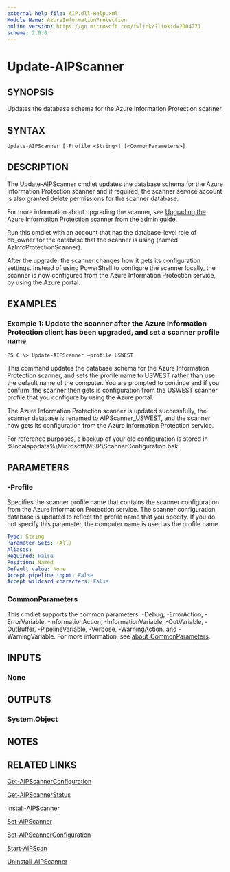 ```yaml
---
external help file: AIP.dll-Help.xml
Module Name: AzureInformationProtection
online version: https://go.microsoft.com/fwlink/?linkid=2004271
schema: 2.0.0
---
```


# Update-AIPScanner

## SYNOPSIS
Updates the database schema for the Azure Information Protection scanner.

## SYNTAX

```
Update-AIPScanner [-Profile <String>] [<CommonParameters>]
```

## DESCRIPTION
The Update-AIPScanner cmdlet updates the database schema for the Azure Information Protection scanner and if required, the scanner service account is also granted delete permissions for the scanner database.

For more information about upgrading the scanner, see [Upgrading the Azure Information Protection scanner](https://docs.microsoft.com/azure/information-protection/rms-client/client-admin-guide#upgrading-the-azure-information-protection-scanner) from the admin guide.

Run this cmdlet with an account that has the database-level role of db_owner for the database that the scanner is using (named AzInfoProtectionScanner).

After the upgrade, the scanner changes how it gets its configuration settings. Instead of using PowerShell to configure the scanner locally, the scanner is now configured from the Azure Information Protection service, by using the Azure portal.

## EXAMPLES

### Example 1: Update the scanner after the Azure Information Protection client has been upgraded, and set a scanner profile name
```
PS C:\> Update-AIPScanner –profile USWEST
```

This command updates the database schema for the Azure Information Protection scanner, and sets the profile name to USWEST rather than use the default name of the computer. You are prompted to continue and if you confirm, the scanner then gets is configuration from the USWEST scanner profile that you configure by using the Azure portal.

The Azure Information Protection scanner is updated successfully, the scanner database is renamed to AIPScanner_USWEST, and the scanner now gets its configuration from the Azure Information Protection service. 

For reference purposes, a backup of your old configuration is stored in %localappdata%\Microsoft\MSIP\ScannerConfiguration.bak. 


## PARAMETERS

### -Profile 
Specifies the scanner profile name that contains the scanner configuration from the Azure Information Protection service. The scanner configuration database is updated to reflect the profile name that you specify. If you do not specify this parameter, the computer name is used as the profile name. 

```yaml 
Type: String 
Parameter Sets: (All) 
Aliases: 
Required: False 
Position: Named 
Default value: None 
Accept pipeline input: False 
Accept wildcard characters: False
```

### CommonParameters
This cmdlet supports the common parameters: -Debug, -ErrorAction, -ErrorVariable, -InformationAction, -InformationVariable, -OutVariable, -OutBuffer, -PipelineVariable, -Verbose, -WarningAction, and -WarningVariable.
For more information, see [about_CommonParameters](https://go.microsoft.com/fwlink/?LinkID=113216).

## INPUTS

### None

## OUTPUTS

### System.Object

## NOTES

## RELATED LINKS

[Get-AIPScannerConfiguration](./Get-AIPScannerConfiguration.md)

[Get-AIPScannerStatus](./Get-AIPScannerStatus.md)

[Install-AIPScanner](./Install-AIPScanner.md)

[Set-AIPScanner](./Set-AIPScanner.md)

[Set-AIPScannerConfiguration](./Set-AIPScannerConfiguration.md)

[Start-AIPScan](./Start-AIPScan.md)

[Uninstall-AIPScanner](./Uninstall-AIPScanner.md)